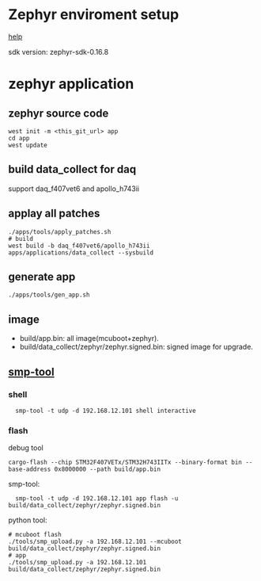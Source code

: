 # Zephyr enviroment setup
[help](https://docs.zephyrproject.org/latest/develop/getting_started/index.html)

sdk version: zephyr-sdk-0.16.8

# zephyr application

## zephyr source code

```shell
west init -m <this_git_url> app
cd app
west update
```

## build data_collect for daq

support daq_f407vet6  and apollo_h743ii

## applay all patches
```shell
./apps/tools/apply_patches.sh
# build
west build -b daq_f407vet6/apollo_h743ii apps/applications/data_collect --sysbuild
```

## generate app

```shell
./apps/tools/gen_app.sh
```

## image

* build/app.bin: all image(mcuboot+zephyr).
* build/data_collect/zephyr/zephyr.signed.bin: signed image for upgrade.


## [smp-tool](https://github.com/Gessler-GmbH/smp-rs/tree/main/smp-tool)

### shell
```shell
  smp-tool -t udp -d 192.168.12.101 shell interactive
```
### flash
debug tool
```shell
cargo-flash --chip STM32F407VETx/STM32H743IITx --binary-format bin --base-address 0x8000000 --path build/app.bin
```
smp-tool:
```shell
  smp-tool -t udp -d 192.168.12.101 app flash -u build/data_collect/zephyr/zephyr.signed.bin
```
python tool:
```shell
# mcuboot flash
./tools/smp_upload.py -a 192.168.12.101 --mcuboot build/data_collect/zephyr/zephyr.signed.bin
# app
./tools/smp_upload.py -a 192.168.12.101 build/data_collect/zephyr/zephyr.signed.bin
```

